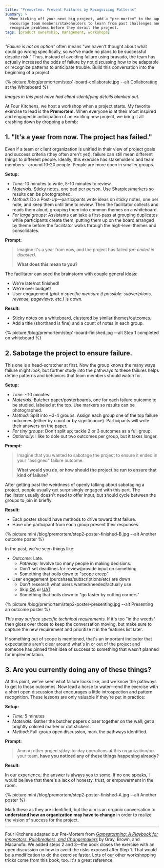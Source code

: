 ```yaml
---
title: "Premortem: Prevent Failures by Recognizing Patterns"
summary: >
  When kicking off your next big project, add a "pre-mortem" to the agenda to
  encourage team members/stakeholders to learn from past challenges and
  recognize problems before they derail the project.
tags: [product ownership, management, workshops]
---
```


_"Failure is not an option"_ often means "we haven't thought about what could go
wrong specifically, so we've made no plans to be successful despite risk." Thus,
instead of avoiding failure using bravado, the team has actually increased the
odds of failure by not discussing how to be adaptable or recognize patterns to
anticipate trouble. Build this conversation into the beginning of a project.

{% picture /blog/premortem/step1-board-collaborate.jpg --alt Collaborating at the Whiteboard %}

_Images in this post have had client-identifying details blanked out._

At Four Kitchens, we host a workshop when a project starts. My favorite exercise
to lead is the **Premortem.** When everyone is at their most inspired and
engaged in anticipation of an exciting new project, we bring it all crashing
down by dropping a bomb:

## 1. "It's a year from now. The project has failed."

Even if a team or client organization is unified in their view of project goals
and success criteria (they often aren't yet), failure can still mean different
things to different people. Ideally, this exercise has stakeholders and team
members&mdash;around 10-20 people. People are more open in smaller groups.

**Setup:**

- _Time:_ 10 minutes to write, 5-10 minutes to review.
- _Materials:_ Sticky notes, one pad per person. Use Sharpies/markers so results
  can be photographed.
- _Method:_ Do a Post-Up&mdash;participants write ideas on sticky notes, one per
  note, and keep them  until time to review. Then the facilitator collects and
  reads them aloud, grouping them into common themes on a whiteboard.
- _For large groups:_ Assistants can take a first-pass at grouping duplicates
  while participants create them, putting them up on the board arranged by theme
  before the facilitator walks through the high-level themes and consolidates.

**Prompt:**

> Imagine it's a year from now, and the project has failed _(or: ended in disaster)_.
>
> **What does this mean to you?**

The facilitator can seed the brainstorm with couple general ideas:

- We're late/not finished!
- We're over budget!
- User engagement _(pick a specific measure if possible: subscriptions, revenue, pageviews, etc.)_
  is down.

**Result:**

- Sticky notes on a whiteboard, clustered by similar themes/outcomes.
- Add a title (shorthand is fine) and a count of notes in each group.

{% picture /blog/premortem/step1-board-finished.jpg --alt Step 1 completed on whiteboard %}

## 2. Sabotage the project to ensure failure.

This one is a head-scratcher at first. Now the group knows the many ways failure
might _look,_ but further study into the pathways _to_ these failures helps
define patterns and behaviors that team members should watch for.

**Setup:**

- _Time:_ ~10 minutes.
- _Materials:_ Butcher paper/posterboards, one for each failure outcome to be
  studied, labeled at the top. Use markers so results can be photographed.
- _Method:_ Split into ~3-4 groups. Assign each group one of the top failure
  outcomes (either by count or by significance). Participants will write their
  answers on the paper.
- _For tiny groups:_ Don't split up; tackle 2 or 3 outcomes as a full group.
- _Optionally:_ I like to dole out two outcomes per group, but it takes longer.

**Prompt:**

> Imagine that you wanted to sabotage the project to ensure it ended in your
> "assigned" failure outcome.
>
> **What would you do, or how should the project be run to ensure that kind of failure?**

After getting past the weirdness of openly talking about sabotaging a project,
people usually get surprisingly engaged with this part. The facilitator usually
doesn't need to offer input, but should cycle between the groups to join in
briefly.

**Result:**

- Each poster should have methods to drive toward that failure.
- Have one participant from each group present their responses.

{% picture mini /blog/premortem/step2-poster-finished-B.jpg --alt Another outcome poster %}

In the past, we've seen things like:

- _Outcome:_ Late.
  - _Pathway:_ Involve too many people in making decisions.
  - Don't set deadlines for review/provide input on something.
  - Something that boils down to "scope creep"
- User engagement (purcahses/subscriptions/etc) are down
  - Don't research what users wanted/needed/actually use
  - Skip <abbr title="Quality Assurance testing">QA</abbr> or
    <abbr title="User Acceptance Testing">UAT</abbr>
  - Something that boils down to "go faster by cutting corners"

{% picture /blog/premortem/step2-poster-presenting.jpg --alt Presenting an outcome poster %}

_This may surface specific technical requirements._ If it's too "in the weeds"
then gloss over those to keep the conversation moving, but make sure to capture
the new requirement and prioritize it in the features list later.

If something out of scope is mentioned, that's an important indicator that
expectations aren't clear around what's in or out of the project and someone has
pinned their idea of success to something that wasn't planned for implementation.

## 3. Are you currently doing any of these things?

At this point, we've seen what failure looks like, and we know the pathways to
get to those outcomes. Now lead a horse to water&mdash;end the exercise with a
short open discussion that encourages a little introspection and pattern
recognition. These lessons are only valuable if they're put in practice:

**Setup:**

- _Time:_ 5 minutes
- _Materials:_ Gather the butcher papers closer together on the wall; get a
  brightly colored marker or dot stickers.
- _Method:_ Full-group open discussion, mark the pathways identified.

**Prompt:**

> Among other projects/day-to-day operations at this organization/on your team,
> **have you noticed any of these things happening already?**

**Result:**

In our experience, the answer is always yes to some. If no one speaks, I would
believe that there's a lack of honesty, trust, or empowerment in the room.

{% picture mini /blog/premortem/step2-poster-finished-A.jpg --alt Another poster %}

Mark these as they are identified, but the aim is an organic conversation to
**understand how an organization may have to change** in order to realize the
vision of success for the project.

---

Four Kitchens adapted our Pre-Mortem from
_[Gamestorming: A Playbook for Innovators, Rulebreakers, and Changemakers][BOOK]_
by Gray, Brown, and Macanufo. We added steps 2 and 3&mdash;the book closes the
exercise with an open discussion on how to avoid the risks exposed after Step 1.
That would be a modification to do the exercise faster. Lots of our other
workshopping tricks come from this book, too. It's a great reference.

[BOOK]: https://www.amazon.com/Gamestorming-Playbook-Innovators-Rulebreakers-Changemakers/dp/0596804172
